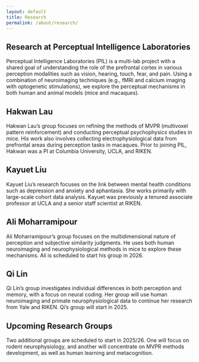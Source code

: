 ```yaml
---
layout: default
title: Research
permalink: /about/research/
---
```


## Research at Perceptual Intelligence Laboratories

Perceptual Intelligence Laboratories (PIL) is a multi-lab project with a shared goal of understanding the role of the prefrontal cortex in various perception modalities such as vision, hearing, touch, fear, and pain. Using a combination of neuroimaging techniques (e.g., fMRI and calcium imaging with optogenetic stimulations), we explore the perceptual mechanisms in both human and animal models (mice and macaques).

<div class="research-grid">
  
  <!-- Hakwan Lau Section -->
  <div class="research-card">
    <h2>Hakwan Lau</h2>
    <p>
      Hakwan Lau’s group focuses on refining the methods of MVPR (multivoxel pattern reinforcement) and conducting perceptual psychophysics studies in mice. His work also involves collecting electrophysiological data from prefrontal areas during perception tasks in macaques. Prior to joining PIL, Hakwan was a PI at Columbia University, UCLA, and RIKEN.
    </p>
  </div>

  <!-- Kayuet Liu Section -->
  <div class="research-card">
    <h2>Kayuet Liu</h2>
    <p>
      Kayuet Liu’s research focuses on the link between mental health conditions such as depression and anxiety and aphantasia. She works primarily with large-scale cohort data analysis. Kayuet was previously a tenured associate professor at UCLA and a senior staff scientist at RIKEN.
    </p>
  </div>

  <!-- Ali Moharramipour Section -->
  <div class="research-card">
    <h2>Ali Moharramipour</h2>
    <p>
      Ali Moharramipour’s group focuses on the multidimensional nature of perception and subjective similarity judgments. He uses both human neuroimaging and neurophysiological methods in mice to explore these mechanisms. Ali is scheduled to start his group in 2026.
    </p>
  </div>

  <!-- Qi Lin Section -->
  <div class="research-card">
    <h2>Qi Lin</h2>
    <p>
      Qi Lin’s group investigates individual differences in both perception and memory, with a focus on neural coding. Her group will use human neuroimaging and primate neurophysiological data to continue her research from Yale and RIKEN. Qi’s group will start in 2025.
    </p>
  </div>

  <!-- Upcoming Research Groups -->
  <div class="research-card">
    <h2>Upcoming Research Groups</h2>
    <p>
      Two additional groups are scheduled to start in 2025/26. One will focus on rodent neurophysiology, and another will concentrate on MVPR methods development, as well as human learning and metacognition.
    </p>
  </div>

</div>